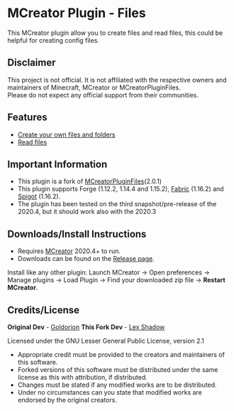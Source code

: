 # MCreator Plugin - Files
This MCreator plugin allow you to create files and read files, this could be helpful for creating config files.

## Disclaimer
This project is not official. It is not affiliated with the respective owners and maintainers of Minecraft, MCreator or MCreatorPluginFiles.<br>
Please do not expect any official support from their communities.

## Features
* [Create your own files and folders](https://i.imgur.com/QuySPbb.png)
* [Read files](https://i.imgur.com/9x1zLty.png)

## Important Information
* This plugin is a fork of [MCreatorPluginFiles](https://github.com/ClothCreators/MCreatorPluginFiles)(2.0.1)
* This plugin supports Forge (1.12.2, 1.14.4 and 1.15.2), [Fabric](https://github.com/ClothCreators/MCreatorFabricGenerator) (1.16.2) and [Spigot](https://github.com/Goldorion/MCreatorSpigotGenerator) (1.16.2).
* The plugin has been tested on the third snapshot/pre-release of the 2020.4, but it should work also with the 2020.3

## Downloads/Install Instructions
* Requires [MCreator](https://mcreator.net/) 2020.4+ to run.
* Downloads can be found on the [Release page](https://github.com/LexShadow/MCreatorPluginFiles/releases).

Install like any other plugin: Launch MCreator -> Open preferences -> Manage plugins -> Load Plugin -> Find your downloaded zip file -> **Restart MCreator**.

## Credits/License
**Original Dev** - [Goldorion](https://github.com/Goldorion)
**This Fork Dev** - [Lex Shadow](https://github.com/LexShadow/)

Licensed under the GNU Lesser General Public License, version 2.1  
* Appropriate credit must be provided to the creators and maintainers of this software.
* Forked versions of this software must be distributed under the same license as this with attribution, if distributed.
* Changes must be stated if any modified works are to be distributed.
* Under no circumstances can you state that modified works are endorsed by the original creators.
